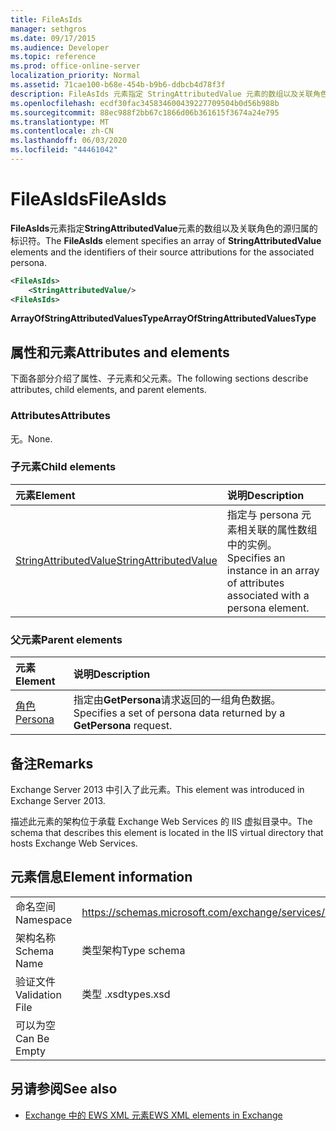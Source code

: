 ```yaml
---
title: FileAsIds
manager: sethgros
ms.date: 09/17/2015
ms.audience: Developer
ms.topic: reference
ms.prod: office-online-server
localization_priority: Normal
ms.assetid: 71cae100-b68e-454b-b9b6-ddbcb4d78f3f
description: FileAsIds 元素指定 StringAttributedValue 元素的数组以及关联角色的源归属的标识符。
ms.openlocfilehash: ecdf30fac345834600439227709504b0d56b988b
ms.sourcegitcommit: 88ec988f2bb67c1866d06b361615f3674a24e795
ms.translationtype: MT
ms.contentlocale: zh-CN
ms.lasthandoff: 06/03/2020
ms.locfileid: "44461042"
---
```

# <a name="fileasids"></a><span data-ttu-id="19320-103">FileAsIds</span><span class="sxs-lookup"><span data-stu-id="19320-103">FileAsIds</span></span>

<span data-ttu-id="19320-104">**FileAsIds**元素指定**StringAttributedValue**元素的数组以及关联角色的源归属的标识符。</span><span class="sxs-lookup"><span data-stu-id="19320-104">The **FileAsIds** element specifies an array of **StringAttributedValue** elements and the identifiers of their source attributions for the associated persona.</span></span> 
  
```XML
<FileAsIds>
    <StringAttributedValue/>
<FileAsIds>
```

 <span data-ttu-id="19320-105">**ArrayOfStringAttributedValuesType**</span><span class="sxs-lookup"><span data-stu-id="19320-105">**ArrayOfStringAttributedValuesType**</span></span>
## <a name="attributes-and-elements"></a><span data-ttu-id="19320-106">属性和元素</span><span class="sxs-lookup"><span data-stu-id="19320-106">Attributes and elements</span></span>

<span data-ttu-id="19320-107">下面各部分介绍了属性、子元素和父元素。</span><span class="sxs-lookup"><span data-stu-id="19320-107">The following sections describe attributes, child elements, and parent elements.</span></span>
  
### <a name="attributes"></a><span data-ttu-id="19320-108">Attributes</span><span class="sxs-lookup"><span data-stu-id="19320-108">Attributes</span></span>

<span data-ttu-id="19320-109">无。</span><span class="sxs-lookup"><span data-stu-id="19320-109">None.</span></span>
  
### <a name="child-elements"></a><span data-ttu-id="19320-110">子元素</span><span class="sxs-lookup"><span data-stu-id="19320-110">Child elements</span></span>

|<span data-ttu-id="19320-111">**元素**</span><span class="sxs-lookup"><span data-stu-id="19320-111">**Element**</span></span>|<span data-ttu-id="19320-112">**说明**</span><span class="sxs-lookup"><span data-stu-id="19320-112">**Description**</span></span>|
|:-----|:-----|
|[<span data-ttu-id="19320-113">StringAttributedValue</span><span class="sxs-lookup"><span data-stu-id="19320-113">StringAttributedValue</span></span>](stringattributedvalue.md) <br/> |<span data-ttu-id="19320-114">指定与 persona 元素相关联的属性数组中的实例。</span><span class="sxs-lookup"><span data-stu-id="19320-114">Specifies an instance in an array of attributes associated with a persona element.</span></span>  <br/> |
   
### <a name="parent-elements"></a><span data-ttu-id="19320-115">父元素</span><span class="sxs-lookup"><span data-stu-id="19320-115">Parent elements</span></span>

|<span data-ttu-id="19320-116">**元素**</span><span class="sxs-lookup"><span data-stu-id="19320-116">**Element**</span></span>|<span data-ttu-id="19320-117">**说明**</span><span class="sxs-lookup"><span data-stu-id="19320-117">**Description**</span></span>|
|:-----|:-----|
|[<span data-ttu-id="19320-118">角色</span><span class="sxs-lookup"><span data-stu-id="19320-118">Persona</span></span>](persona.md) <br/> |<span data-ttu-id="19320-119">指定由**GetPersona**请求返回的一组角色数据。</span><span class="sxs-lookup"><span data-stu-id="19320-119">Specifies a set of persona data returned by a **GetPersona** request.</span></span>  <br/> |
   
## <a name="remarks"></a><span data-ttu-id="19320-120">备注</span><span class="sxs-lookup"><span data-stu-id="19320-120">Remarks</span></span>

<span data-ttu-id="19320-121">Exchange Server 2013 中引入了此元素。</span><span class="sxs-lookup"><span data-stu-id="19320-121">This element was introduced in Exchange Server 2013.</span></span>
  
<span data-ttu-id="19320-122">描述此元素的架构位于承载 Exchange Web Services 的 IIS 虚拟目录中。</span><span class="sxs-lookup"><span data-stu-id="19320-122">The schema that describes this element is located in the IIS virtual directory that hosts Exchange Web Services.</span></span>
  
## <a name="element-information"></a><span data-ttu-id="19320-123">元素信息</span><span class="sxs-lookup"><span data-stu-id="19320-123">Element information</span></span>

|||
|:-----|:-----|
|<span data-ttu-id="19320-124">命名空间</span><span class="sxs-lookup"><span data-stu-id="19320-124">Namespace</span></span>  <br/> |https://schemas.microsoft.com/exchange/services/2006/types  <br/> |
|<span data-ttu-id="19320-125">架构名称</span><span class="sxs-lookup"><span data-stu-id="19320-125">Schema Name</span></span>  <br/> |<span data-ttu-id="19320-126">类型架构</span><span class="sxs-lookup"><span data-stu-id="19320-126">Type schema</span></span>  <br/> |
|<span data-ttu-id="19320-127">验证文件</span><span class="sxs-lookup"><span data-stu-id="19320-127">Validation File</span></span>  <br/> |<span data-ttu-id="19320-128">类型 .xsd</span><span class="sxs-lookup"><span data-stu-id="19320-128">types.xsd</span></span>  <br/> |
|<span data-ttu-id="19320-129">可以为空</span><span class="sxs-lookup"><span data-stu-id="19320-129">Can Be Empty</span></span>  <br/> ||
   
## <a name="see-also"></a><span data-ttu-id="19320-130">另请参阅</span><span class="sxs-lookup"><span data-stu-id="19320-130">See also</span></span>



- [<span data-ttu-id="19320-131">Exchange 中的 EWS XML 元素</span><span class="sxs-lookup"><span data-stu-id="19320-131">EWS XML elements in Exchange</span></span>](ews-xml-elements-in-exchange.md)

